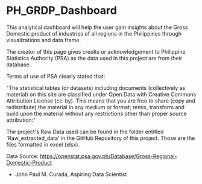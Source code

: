 # PH_GRDP_Dashboard
This analytical dashboard will help the user gain insights about the Gross Domestic product of industries of all regions in the Philippines through visualizations and data frame.

The creator of this page gives credits or acknowledgement to Philippine Statistics Authority (PSA) as the data used in this project are from their database.

Terms of use of PSA clearly stated that:

"The statistical tables (or datasets) including documents (collectively as material) on this site are classified under Open Data with Creative Commons Attribution License (cc-by). This means that you are free to share (copy and redistribute) the material in any medium or format; remix, transform and build upon the material without any restrictions other than proper source attribution:"

The project's Raw Data used can be found in the folder entitled 'Raw_extracted_data' in the GitHub Repository of this project. Those are the files formatted in excel (xlsx).

Data Source: https://openstat.psa.gov.ph/Database/Gross-Regional-Domestic-Product

- John Paul M. Curada, Aspiring Data Scientist
